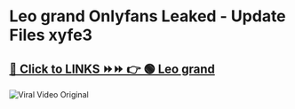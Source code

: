 
 # Leo grand Onlyfans Leaked - Update Files xyfe3

## <h2><a href="https://clipsfans.com/Leo_grand&ref=git">🔗 Click to LINKS ⏩⏩ 👉 🟢 Leo grand </a></h2>

<a href="https://clipsfans.com/Leo_grand&ref=git" rel="nofollow" data-target="animated-image.originalLink"><img src="https://i.ibb.co.com/xMMVF88/686577567.gif" alt="Viral Video Original" style="max-width: 100%; display: inline-block;" data-target="animated-image.originalImage"></a>

